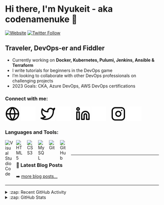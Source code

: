 # Hi there, I'm Nyukeit - aka codenamenuke 👋 

[![Website](https://img.shields.io/website?label=nyukeit.dev&style=for-the-badge&url=https%3A%2F%2Fnyukeit.dev)](https://nyukeit.dev)
[![Twitter Follow](https://img.shields.io/twitter/follow/codenamenuke?color=1DA1F2&logo=twitter&style=for-the-badge)](https://twitter.com/intent/follow?original_referer=https%3A%2F%2Fgithub.com%2Fcodenamenuke&screen_name=codenamenuke)

## Traveler, DevOps-er and Fiddler

- Currently working on **Docker, Kubernetes, Pulumi, Jenkins, Ansible & Terraform**
- I write tutorials for beginners in the DevOps game
- I’m looking to collaborate with other DevOps professionals on challenging projects
- 2023 Goals: CKA, Azure DevOps, AWS DevOps certifications

### Connect with me:

[![website](./img/globe-light.svg)](https://nyukeit.dev#gh-light-mode-only)
[![website](./img/globe-dark.svg)](https://nyukeit.dev#gh-dark-mode-only)
&nbsp;&nbsp;
[![website](./img/twitter-light.svg)](https://twitter.com/codenamenuke#gh-light-mode-only)
[![website](./img/twitter-dark.svg)](https://twitter.com/codenamenuke#gh-dark-mode-only)
&nbsp;&nbsp;
[![website](./img/linkedin-light.svg)](https://linkedin.com/in/nyukeit#gh-light-mode-only)
[![website](./img/linkedin-dark.svg)](https://linkedin.com/in/nyukeit#gh-dark-mode-only)
&nbsp;&nbsp;
[![website](./img/instagram-light.svg)](https://instagram.com/codenamenuke#gh-light-mode-only)
[![website](./img/instagram-dark.svg)](https://instagram.com/codenamenuke#gh-dark-mode-only)

### Languages and Tools:

<img align="left" alt="Visual Studio Code" width="26px" src="https://cdn.jsdelivr.net/gh/devicons/devicon/icons/vscode/vscode-original.svg" style="padding-right:10px;" />
<img align="left" alt="HTML5" width="26px" src="https://cdn.jsdelivr.net/gh/devicons/devicon/icons/html5/html5-original.svg" style="padding-right:10px;" />
<img align="left" alt="CSS3" width="26px" src="https://cdn.jsdelivr.net/gh/devicons/devicon/icons/css3/css3-original.svg" style="padding-right:10px;" />
<img align="left" alt="MySQL" width="26px" src="https://cdn.jsdelivr.net/gh/devicons/devicon/icons/mysql/mysql-original.svg" style="padding-right:10px;" />
<img align="left" alt="Git" width="26px" src="https://cdn.jsdelivr.net/gh/devicons/devicon/icons/git/git-original.svg" style="padding-right:10px;" />
<img align="left" alt="GitHub" width="26px" src="https://user-images.githubusercontent.com/3369400/139447912-e0f43f33-6d9f-45f8-be46-2df5bbc91289.png" style="padding-right:10px;" />

<br />
<br />

---

### 📕 Latest Blog Posts

<!-- BLOG-POST-LIST:START -->
<!-- BLOG-POST-LIST:END -->

➡️ [more blog posts...](https://codestackr.com)

---

<details>
  <summary>:zap: Recent GitHub Activity</summary>
  
<!--START_SECTION:activity-->
<!--END_SECTION:activity-->

</details>

<details>
  <summary>:zap: GitHub Stats</summary>

  <img align="left" alt="codeSTACKr's GitHub Stats" src="https://github-readme-stats.vercel.app/api?username=codeSTACKr&show_icons=true&hide_border=false&title_color=ff652f&icon_color=FFE400&bg_color=09131B&text_color=ffffff&border_color=0c1a25" />

</details>

[website]: https://nyukeit.dev
[twitter]: https://twitter.com/codenamenuke
[instagram]: https://instagram.com/codenamenuke
[linkedin]: https://linkedin.com/in/nyukeit